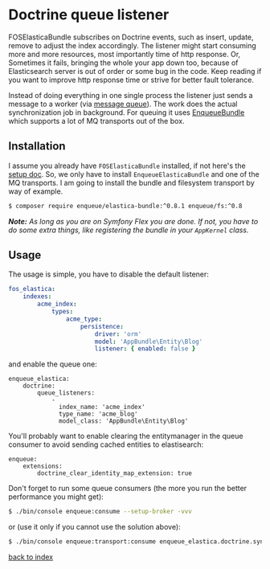 # Doctrine queue listener

FOSElasticaBundle subscribes on Doctrine events, such as insert, update, remove to adjust the index accordingly.
The listener might start consuming more and more resources, most importantly time of http response.
Or, Sometimes it fails, bringing the whole your app down too, because of Elasticsearch server is out of order or some bug in the code.
Keep reading if you want to improve http response time or strive for better fault tolerance.

Instead of doing everything in one single process the listener just sends a message to a worker (via [message queue](https://en.wikipedia.org/wiki/Message_queue)).
The work does the actual synchronization job in background. 
For queuing it uses [EnqueueBundle](https://github.com/php-enqueue/enqueue-dev/blob/master/docs/bundle/quick_tour.md) which supports a lot of MQ transports out of the box.

## Installation

I assume you already have `FOSElasticaBundle` installed, if not here's the [setup doc](../setup.md). 
So, we only have to install `EnqueueElasticaBundle` and one of the MQ transports. 
I am going to install the bundle and filesystem transport by way of example.

```bash
$ composer require enqueue/elastica-bundle:^0.8.1 enqueue/fs:^0.8
```

_**Note:** As long as you are on Symfony Flex you are done. If not, you have to do some extra things, like registering the bundle in your `AppKernel` class._  
 
## Usage 

The usage is simple, you have to disable the default listener:

```yaml
fos_elastica:
    indexes:
        acme_index:
            types:
                acme_type:
                    persistence:
                        driver: 'orm'
                        model: 'AppBundle\Entity\Blog'
                        listener: { enabled: false }
```

and enable the queue one:

```
enqueue_elastica:
    doctrine:
        queue_listeners:
            -
              index_name: 'acme_index'
              type_name: 'acme_blog'
              model_class: 'AppBundle\Entity\Blog'
```

You'll probably want to enable clearing the entitymanager in the queue consumer to avoid sending cached entities to elastisearch:

```
enqueue:
    extensions:
        doctrine_clear_identity_map_extension: true
```

Don't forget to run some queue consumers (the more you run the better performance you might get):

```bash
$ ./bin/console enqueue:consume --setup-broker -vvv 
```

or (use it only if you cannot use the solution above):

```bash
$ ./bin/console enqueue:transport:consume enqueue_elastica.doctrine.sync_index_with_object_change_processor -vvv 
```

[back to index](../index.md)
